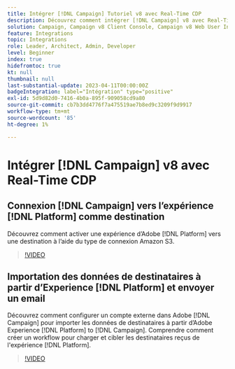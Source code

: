 ```yaml
---
title: Intégrer [!DNL Campaign] Tutoriel v8 avec Real-Time CDP
description: Découvrez comment intégrer [!DNL Campaign] v8 avec Real-Time CDP.
solution: Campaign, Campaign v8 Client Console, Campaign v8 Web User Interface, Real-Time Customer Data Platform
feature: Integrations
topic: Integrations
role: Leader, Architect, Admin, Developer
level: Beginner
index: true
hidefromtoc: true
kt: null
thumbnail: null
last-substantial-update: 2023-04-11T00:00:00Z
badgeIntegration: label="Intégration" type="positive"
exl-id: 5d9d82d0-7416-4b0a-895f-909058cd9a80
source-git-commit: cb7b3dd4776f7a475519ae7b8ed9c3209f9d9917
workflow-type: tm+mt
source-wordcount: '85'
ht-degree: 1%

---
```


# Intégrer [!DNL Campaign] v8 avec Real-Time CDP

## Connexion [!DNL Campaign] vers l’expérience [!DNL Platform] comme destination

Découvrez comment activer une expérience d’Adobe [!DNL Platform] vers une destination à l’aide du type de connexion Amazon S3.

>[!VIDEO](https://video.tv.adobe.com/v/336902?quality=12&learn=on)

## Importation des données de destinataires à partir d’Experience [!DNL Platform] et envoyer un email

Découvrez comment configurer un compte externe dans Adobe [!DNL Campaign] pour importer les données de destinataires à partir d’Adobe Experience [!DNL Platform] to [!DNL Campaign]. Comprendre comment créer un workflow pour charger et cibler les destinataires reçus de l&#39;expérience [!DNL Platform].

>[!VIDEO](https://video.tv.adobe.com/v/336641?quality=12&learn=on)
